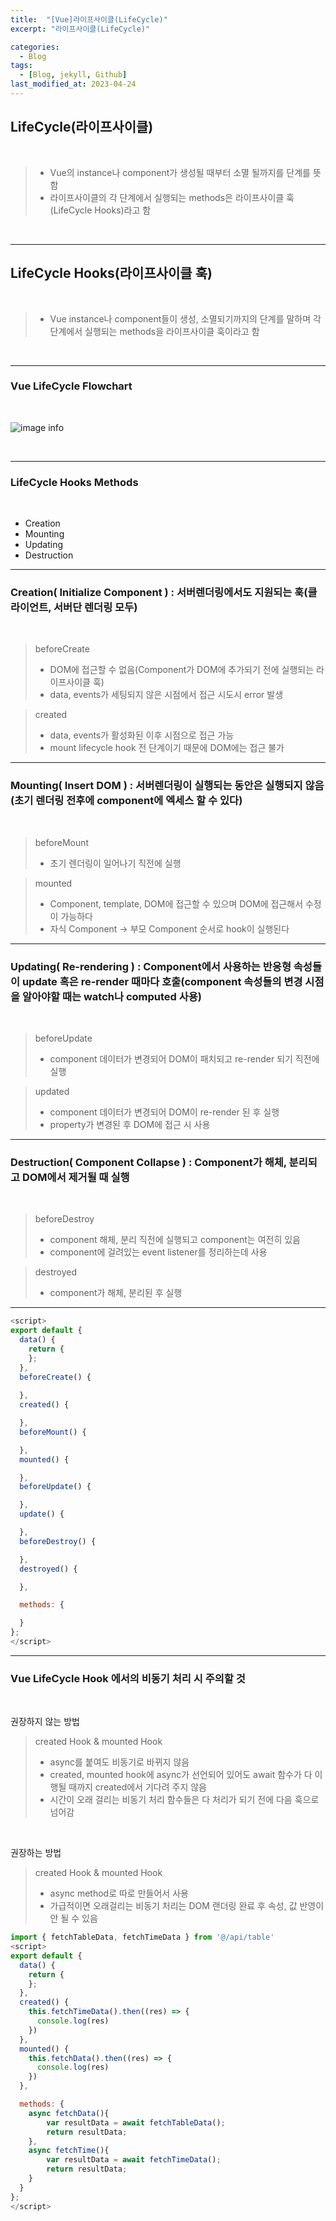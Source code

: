 ```yaml
---
title:  "[Vue]라이프사이클(LifeCycle)"
excerpt: "라이프사이클(LifeCycle)"

categories:
  - Blog
tags:
  - [Blog, jekyll, Github]
last_modified_at: 2023-04-24
---
```



## LifeCycle(라이프사이클)

<br/>


>- Vue의 instance나 component가 생성될 때부터 소멸 될까지를 단계를 뜻함<br />
>- 라이프사이클의 각 단계에서 실행되는 methods은 라이프사이클 훅(LifeCycle Hooks)라고 함

<br />

---
## LifeCycle Hooks(라이프사이클 훅)

<br/>

>- Vue instance나 component들이 생성, 소멸되기까지의 단계를 말하며 각 단계에서 실행되는 methods을 라이프사이클 훅이라고 함

<br/>

---

### Vue LifeCycle Flowchart

<br/>

![image info](/assets/img/lifecycle.png)
<img src="/assets/img/lifecycle.png" alt="" width="0" height="0">

<br/>

---

### LifeCycle Hooks Methods

<br/>

- Creation
- Mounting
- Updating
- Destruction

---

### Creation( Initialize Component ) : 서버렌더링에서도 지원되는 훅(클라이언트, 서버단 렌더링 모두)

<br/>

> beforeCreate
> - DOM에 접근할 수 없음(Component가 DOM에 추가되기 전에 실행되는 라이프사이클 훅)
> - data, events가 세팅되지 않은 시점에서 접근 시도시 error 발생

> created
> - data, events가 활성화된 이후 시점으로 접근 가능
> - mount lifecycle hook 전 단계이기 때문에 DOM에는 접근 불가


---

### Mounting( Insert DOM ) : 서버렌더링이 실행되는 동안은 실행되지 않음(초기 렌더링 전후에 component에 엑세스 할 수 있다)

<br/>

> beforeMount
> - 초기 렌더링이 일어나기 직전에 실행

> mounted
> - Component, template, DOM에 접근할 수 있으며 DOM에 접근해서 수정이 가능하다
> - 자식 Component -> 부모 Component 순서로 hook이 실행된다


---

### Updating( Re-rendering ) : Component에서 사용하는 반응형 속성들이 update 혹은 re-render 때마다 호출(component 속성들의 변경 시점을 알아야할 때는 watch나 computed 사용)

<br/>

> beforeUpdate
> - component 데이터가 변경되어 DOM이 패치되고 re-render 되기 직전에 실행

> updated
> - component 데이터가 변경되어 DOM이 re-render 된 후 실행
> - property가 변경된 후 DOM에 접근 시 사용

---

### Destruction( Component Collapse ) : Component가 해체, 분리되고 DOM에서 제거될 때 실행

<br/>

> beforeDestroy
> - component 해체, 분리 직전에 실행되고 component는 여전히 있음
> - component에 걸려있는 event listener를 정리하는데 사용

> destroyed
> - component가 해체, 분리된 후 실행



---


```javascript
<script>
export default {
  data() {
    return {
    };
  },
  beforeCreate() { 
    
  },
  created() {

  },
  beforeMount() {

  },
  mounted() {

  },
  beforeUpdate() {

  },
  update() {

  },
  beforeDestroy() {

  },
  destroyed() {

  },

  methods: {

  }
};
</script>
```

---

### Vue LifeCycle Hook 에서의 비동기 처리 시 주의할 것

<br/>

권장하지 않는 방법
> created Hook & mounted Hook
> - async를 붙여도 비동기로 바뀌지 않음
> - created, mounted hook에 async가 선언되어 있어도  await 함수가 다 이행될 때까지 created에서 기다려 주지 않음
> - 시간이 오래 걸리는 비동기 처리 함수들은 다 처리가 되기 전에 다음 훅으로 넘어감

<br/>

권장하는 방법
> created Hook & mounted Hook
> - async method로 따로 만들어서 사용
> - 가급적이면 오래걸리는 비동기 처리는 DOM 랜더링 완료 후 속성, 값 반영이 안 될 수 있음

```javascript
import { fetchTableData, fetchTimeData } from '@/api/table'
<script>
export default {
  data() {
    return {
    };
  },
  created() {
    this.fetchTimeData().then((res) => {
      console.log(res)
    })
  },
  mounted() {
    this.fetchData().then((res) => {
      console.log(res)
    })
  },

  methods: {
    async fetchData(){
        var resultData = await fetchTableData();
        return resultData;
    },
    async fetchTime(){
        var resultData = await fetchTimeData();
        return resultData;
    }
  }
};
</script>
```

